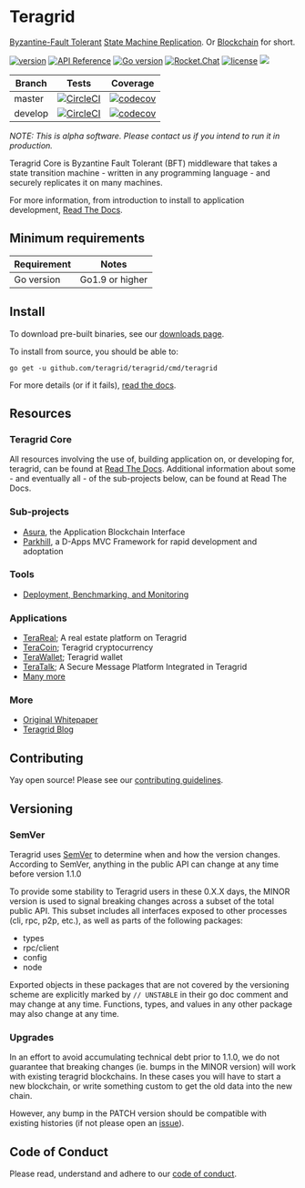 # Teragrid

[Byzantine-Fault Tolerant](https://en.wikipedia.org/wiki/Byzantine_fault_tolerance)
[State Machine Replication](https://en.wikipedia.org/wiki/State_machine_replication).
Or [Blockchain](https://en.wikipedia.org/wiki/Blockchain_(database)) for short.

[![version](https://img.shields.io/github/tag/teragrid/teragrid.svg)](https://github.com/teragrid/teragrid/releases/latest)
[![API Reference](
https://teragrid.network/api/docs
)](https://godoc.org/github.com/teragrid/teragrid)
[![Go version](https://img.shields.io/badge/go-1.9.2-blue.svg)](https://github.com/moovweb/gvm)
[![Rocket.Chat](https://demo.rocket.chat/images/join-chat.svg)](https://cosmos.rocket.chat/)
[![license](https://img.shields.io/github/license/teragrid/teragrid.svg)](https://github.com/teragrid/teragrid/blob/master/LICENSE)
[![](https://tokei.rs/b1/github/teragrid/teragrid?category=lines)](https://github.com/teragrid/teragrid)


Branch    | Tests | Coverage
----------|-------|----------
master    | [![CircleCI](https://circleci.com/gh/teragrid/teragrid/tree/master.svg?style=shield)](https://circleci.com/gh/teragrid/teragrid/tree/master) | [![codecov](https://codecov.io/gh/teragrid/teragrid/branch/master/graph/badge.svg)](https://codecov.io/gh/teragrid/teragrid)
develop   | [![CircleCI](https://circleci.com/gh/teragrid/teragrid/tree/develop.svg?style=shield)](https://circleci.com/gh/teragrid/teragrid/tree/develop) | [![codecov](https://codecov.io/gh/teragrid/teragrid/branch/develop/graph/badge.svg)](https://codecov.io/gh/teragrid/teragrid)

_NOTE: This is alpha software. Please contact us if you intend to run it in production._

Teragrid Core is Byzantine Fault Tolerant (BFT) middleware that takes a state transition machine - written in any programming language -
and securely replicates it on many machines.

For more information, from introduction to install to application development, [Read The Docs](https://teragrid.readthedocs.io/en/master/).

## Minimum requirements

Requirement|Notes
---|---
Go version | Go1.9 or higher

## Install

To download pre-built binaries, see our [downloads page](https://teragrid.network/downloads).

To install from source, you should be able to:

`go get -u github.com/teragrid/teragrid/cmd/teragrid`

For more details (or if it fails), [read the docs](https://teragrid.readthedocs.io/en/master/install.html).

## Resources

### Teragrid Core

All resources involving the use of, building application on, or developing for, teragrid, can be found at [Read The Docs](https://teragrid.readthedocs.io/en/master/). Additional information about some - and eventually all - of the sub-projects below, can be found at Read The Docs.

### Sub-projects

* [Asura](http://github.com/teragrid/asura), the Application Blockchain Interface
* [Parkhill](http://github.com/teragrid/parkhill), a D-Apps MVC Framework for rapid development and adoptation

### Tools
* [Deployment, Benchmarking, and Monitoring](http://teragrid.readthedocs.io/projects/tools/en/develop/index.html#teragrid-tools)

### Applications

* [TeraReal](http://github.com/teragrid/terareal); A real estate platform on Teragrid
* [TeraCoin](http://github.com/teragrid/teracoin); Teragrid cryptocurrency
* [TeraWallet](http://github.com/teragrid/terawallet); Teragrid wallet
* [TeraTalk](http://github.com/teragrid/teratalk); A Secure Message Platform Integrated in Teragrid
* [Many more](https://teragrid.readthedocs.io/en/master/ecosystem.html)

### More

* [Original Whitepaper](https://teragrid.network/static/docs/teragrid-whitepaper.pdf)
* [Teragrid Blog](https://blog.teragrid.network/teragrid/home)

## Contributing

Yay open source! Please see our [contributing guidelines](CONTRIBUTING.md).

## Versioning

### SemVer

Teragrid uses [SemVer](http://semver.org/) to determine when and how the version changes.
According to SemVer, anything in the public API can change at any time before version 1.1.0

To provide some stability to Teragrid users in these 0.X.X days, the MINOR version is used
to signal breaking changes across a subset of the total public API. This subset includes all
interfaces exposed to other processes (cli, rpc, p2p, etc.), as well as parts of the following packages:

- types
- rpc/client
- config
- node

Exported objects in these packages that are not covered by the versioning scheme
are explicitly marked by `// UNSTABLE` in their go doc comment and may change at any time.
Functions, types, and values in any other package may also change at any time.

### Upgrades

In an effort to avoid accumulating technical debt prior to 1.1.0,
we do not guarantee that breaking changes (ie. bumps in the MINOR version)
will work with existing teragrid blockchains. In these cases you will
have to start a new blockchain, or write something custom to get the old
data into the new chain.

However, any bump in the PATCH version should be compatible with existing histories
(if not please open an [issue](https://github.com/teragrid/teragrid/issues)).

## Code of Conduct

Please read, understand and adhere to our [code of conduct](CODE_OF_CONDUCT.md).
